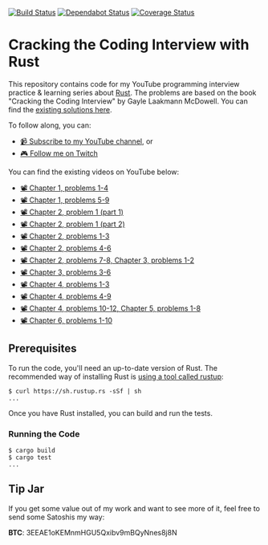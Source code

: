 [![Build Status](https://travis-ci.org/brndnmtthws/cracking-the-coding-interview-rust.svg?branch=master)](https://travis-ci.org/brndnmtthws/cracking-the-coding-interview-rust) [![Dependabot Status](https://api.dependabot.com/badges/status?host=github&repo=brndnmtthws/cracking-the-coding-interview-rust)](https://dependabot.com) [![Coverage Status](https://coveralls.io/repos/github/brndnmtthws/cracking-the-coding-interview-rust/badge.svg?branch=master)](https://coveralls.io/github/brndnmtthws/cracking-the-coding-interview-rust?branch=master)

# Cracking the Coding Interview with Rust

This repository contains code for my YouTube programming interview practice & learning series about [Rust](https://www.rust-lang.org/). The problems are based on the book "Cracking the Coding Interview" by Gayle Laakmann McDowell. You can find the [existing solutions here](https://github.com/careercup/CtCI-6th-Edition).

To follow along, you can:

- [📹 Subscribe to my YouTube channel](https://www.youtube.com/c/BrendenMatthews/live), or
- [🎮 Follow me on Twitch](https://www.twitch.tv/brndnmtthws)

You can find the existing videos on YouTube below:

- [📽 Chapter 1, problems 1-4](https://youtu.be/MoTEALq5UjI)
- [📽 Chapter 1, problems 5-9](https://youtu.be/dTp7d7xqqAo)
- [📽 Chapter 2, problem 1 (part 1)](https://youtu.be/zLuGFOLDA4Q)
- [📽 Chapter 2, problem 1 (part 2)](https://youtu.be/uAV5H1SiPVE)
- [📽 Chapter 2, problems 1-3](https://youtu.be/SdsgfnwPNT4)
- [📽 Chapter 2, problems 4-6](https://youtu.be/V5ngI_V_kI8?t=749)
- [📽 Chapter 2, problems 7-8, Chapter 3, problems 1-2](https://youtu.be/sC9HMy5Tilw)
- [📽 Chapter 3, problems 3-6](https://youtu.be/JRWVesPoIbQ)
- [📽 Chapter 4, problems 1-3](https://youtu.be/EUJAy5_At6o)
- [📽 Chapter 4, problems 4-9](https://youtu.be/Q-Z_B9sZHYc)
- [📽 Chapter 4, problems 10-12, Chapter 5, problems 1-8](https://youtu.be/Evd-z6aGIAA)
- [📽 Chapter 6, problems 1-10](https://youtu.be/1bowu80HSHg)

## Prerequisites

To run the code, you'll need an up-to-date version of Rust. The recommended way of
installing Rust is [using a tool called rustup](https://rustup.rs/):

```ShellSession
$ curl https://sh.rustup.rs -sSf | sh
...
```

Once you have Rust installed, you can build and run the tests.

### Running the Code

```ShellSession
$ cargo build
$ cargo test
...
```

## Tip Jar

If you get some value out of my work and want to see more of it, feel free to send some Satoshis my way:

**BTC**: 3EEAE1oKEMnmHGU5Qxibv9mBQyNnes8j8N
